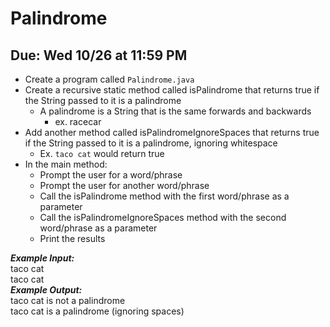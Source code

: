 # Palindrome

## Due: Wed 10/26 at 11:59 PM

- Create a program called `Palindrome.java`
- Create a recursive static method called isPalindrome that returns true if the String passed to it is a palindrome
  - A palindrome is a String that is the same forwards and backwards
    - ex. racecar
- Add another method called isPalindromeIgnoreSpaces that returns true if the String passed to it is a palindrome, ignoring whitespace
  - Ex. `taco cat` would return true
- In the main method:
  - Prompt the user for a word/phrase
  - Prompt the user for another word/phrase
  - Call the isPalindrome method with the first word/phrase as a parameter
  - Call the isPalindromeIgnoreSpaces method with the second word/phrase as a parameter
  - Print the results

***Example Input:***\
taco cat\
taco cat\
***Example Output:***\
taco cat is not a palindrome\
taco cat is a palindrome (ignoring spaces)
